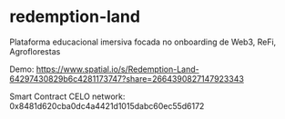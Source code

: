 # redemption-land
Plataforma educacional imersiva focada no onboarding de Web3, ReFi, Agroflorestas

Demo: 
https://www.spatial.io/s/Redemption-Land-64297430829b6c4281173747?share=2664390827147923343

Smart Contract CELO network: 0x8481d620cba0dc4a4421d1015dabc60ec55d6172